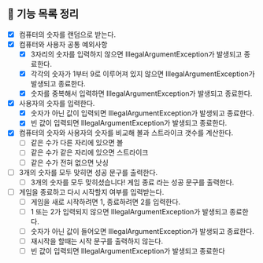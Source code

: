 ## 🚀 기능 목록 정리

- [x] 컴퓨터의 숫자를 랜덤으로 받는다.
- [x] 컴퓨터와 사용자 공통 예외사항
    - [x] 3자리의 숫자를 입력하지 않으면 IllegalArgumentException가 발생되고 종료한다.
    - [x] 각각의 숫자가 1부터 9로 이루어져 있지 않으면 IllegalArgumentException가 발생되고 종료한다.
    - [x] 숫자를 중복해서 입력하면 IllegalArgumentException가 발생되고 종료한다.
- [x] 사용자의 숫자를 입력한다.
    - [x] 숫자가 아닌 값이 입력되면 IllegalArgumentException가 발생되고 종료한다.
    - [x] 빈 값이 입력되면 IllegalArgumentException가 발생되고 종료한다.
- [x] 컴퓨터의 숫자와 사용자의 숫자를 비교해 볼과 스트라이크 갯수를 계산한다.
    - [ ] 같은 수가 다른 자리에 있으면 볼
    - [ ] 같은 수가 같은 자리에 있으면 스트라이크
    - [ ] 같은 수가 전혀 없으면 낫싱
- [ ] 3개의 숫자를 모두 맞히면 성공 문구를 출력한다.
    - [ ] 3개의 숫자를 모두 맞히셨습니다! 게임 종료 라는 성공 문구를 출력한다.
- [ ] 게임을 종료하고 다시 시작할지 여부를 입력받는다.
    - [ ] 게임을 새로 시작하려면 1, 종료하려면 2를 입력한다.
    - [ ] 1 또는 2가 입력되지 않으면 IllegalArgumentException가 발생되고 종료한다.
    - [ ] 숫자가 아닌 값이 들어오면 IllegalArgumentException가 발생되고 종료한다.
    - [ ] 재시작을 할때는 시작 문구를 출력하지 않는다.
    - [ ] 빈 값이 입력되면 IllegalArgumentException가 발생되고 종료한다
